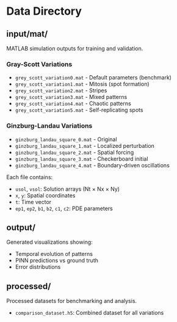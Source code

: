 # Data Directory

## input/mat/
MATLAB simulation outputs for training and validation.

### Gray-Scott Variations
- `grey_scott_variation0.mat` - Default parameters (benchmark)
- `grey_scott_variation1.mat` - Mitosis (spot formation)
- `grey_scott_variation2.mat` - Stripes
- `grey_scott_variation3.mat` - Mixed patterns
- `grey_scott_variation4.mat` - Chaotic patterns
- `grey_scott_variation5.mat` - Self-replicating spots

### Ginzburg-Landau Variations
- `ginzburg_landau_square_0.mat` - Original
- `ginzburg_landau_square_1.mat` - Localized perturbation
- `ginzburg_landau_square_2.mat` - Spatial forcing
- `ginzburg_landau_square_3.mat` - Checkerboard initial
- `ginzburg_landau_square_4.mat` - Boundary-driven oscillations

Each file contains:
- `usol`, `vsol`: Solution arrays (Nt × Nx × Ny)
- `x`, `y`: Spatial coordinates
- `t`: Time vector
- `ep1`, `ep2`, `b1`, `b2`, `c1`, `c2`: PDE parameters

## output/
Generated visualizations showing:
- Temporal evolution of patterns
- PINN predictions vs ground truth
- Error distributions

## processed/
Processed datasets for benchmarking and analysis.
- `comparison_dataset.h5`: Combined dataset for all variations
